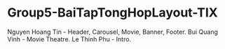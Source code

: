 # Group5-BaiTapTongHopLayout-TIX
Nguyen Hoang Tin - Header, Carousel, Movie, Banner, Footer.
Bui Quang Vinh - Movie Theatre.
Le Thinh Phu - Intro.
